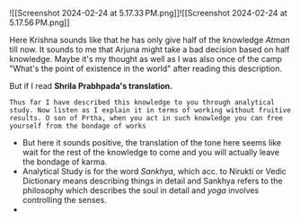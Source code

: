 

![[Screenshot 2024-02-24 at 5.17.33 PM.png]]![[Screenshot 2024-02-24 at 5.17.56 PM.png]]

Here Krishna sounds like that he has only give half of the knowledge *Atman* till now. 
It sounds to me that Arjuna might take a bad decision based on half knowledge. Maybe it's my thought as well as I was also once of the camp "What's the point of existence in the world" after reading this description. 

But if I read **Shrila Prabhpada's translation.** 

```
Thus far I have described this knowledge to you through analytical study. Now listen as I explain it in terms of working without fruitive results. O son of Prtha, when you act in such knowledge you can free yourself from the bondage of works
```

- But here it sounds positive, the translation of the tone here seems like wait for the rest of the knowledge to come and you will actually leave the bondage of karma. 
- Analytical Study is for the word *Sankhya*, which acc. to Nirukti or Vedic Dictionary means describing things in detail and Sankhya refers to the philosophy which describes the soul in detail and *yoga* involves controlling the senses. 
- 